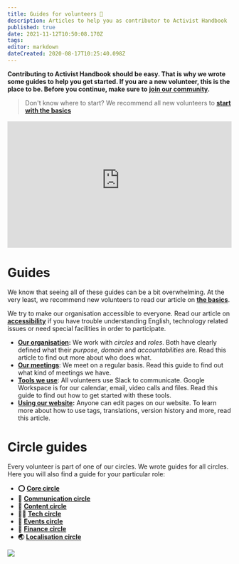 ```yaml
---
title: Guides for volunteers 📖
description: Articles to help you as contributor to Activist Handbook 
published: true
date: 2021-11-12T10:50:08.170Z
tags: 
editor: markdown
dateCreated: 2020-08-17T10:25:40.098Z
---
```


**Contributing to Activist Handbook should be easy. That is why we wrote some guides to help you get started. If you are a new volunteer, this is the place to be. Before you continue, make sure to** [**join our community**](/join)**.**

> Don't know where to start? We recommend all new volunteers to [**start with the basics**](basics)

<div style="position: relative;padding-bottom: 56.25%;height: 0;margin-top:16px;background:#eee">
  <iframe width="100%" height="100%" src="https://www.youtube-nocookie.com/embed/dC4KZ2P1-ZU" title="YouTube video player" allow="accelerometer; autoplay; clipboard-write; encrypted-media; gyroscope; picture-in-picture" allowfullscreen style="border:0;position: absolute;top: 0;left: 0;"></iframe>
</div>

# Guides

We know that seeing all of these guides can be a bit overwhelming. At the very least, we recommend new volunteers to read our article on [**the basics**](basics).

We try to make our organisation accessible to everyone. Read our article on [**accessibility**](accessibility) if you have trouble understanding English, technology related issues or need special facilities in order to participate.

-   [**Our organisation**](organisation)**:** We work with *circles* and *roles*. Both have clearly defined what their *purpose*, *domain* and *accountabilities* are. Read this article to find out more about who does what.
-   [**Our meetings**](meetings): We meet on a regular basis. Read this guide to find out what kind of meetings we have.
-   [**Tools we use**](tools): All volunteers use Slack to communicate. Google Workspace is for our calendar, email, video calls and files. Read this guide to find out how to get started with these tools.
-   [**Using our website**](website)**:** Anyone can edit pages on our website. To learn more about how to use tags, translations, version history and more, read this article.

# Circle guides

Every volunteer is part of one of our circles. We wrote guides for all circles. Here you will also find a guide for your particular role:

-   **⭕️** [**Core circle**](core)
-   **💬** [**Communication circle**](communication)
-   **📝** [**Content circle**](content)
-   **👩‍💻** [**Tech circle**](tech)
-    **📆** [**Events circle**](events)
-   **🤑** [**Finance circle**](finance)
-   **🌏** [**Localisation circle**](localisation)

![](/illustration-support-min.png)